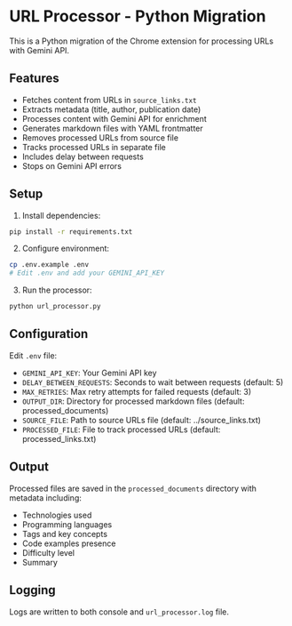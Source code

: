 # URL Processor - Python Migration

This is a Python migration of the Chrome extension for processing URLs with Gemini API.

## Features

- Fetches content from URLs in `source_links.txt`
- Extracts metadata (title, author, publication date)
- Processes content with Gemini API for enrichment
- Generates markdown files with YAML frontmatter
- Removes processed URLs from source file
- Tracks processed URLs in separate file
- Includes delay between requests
- Stops on Gemini API errors

## Setup

1. Install dependencies:
```bash
pip install -r requirements.txt
```

2. Configure environment:
```bash
cp .env.example .env
# Edit .env and add your GEMINI_API_KEY
```

3. Run the processor:
```bash
python url_processor.py
```

## Configuration

Edit `.env` file:

- `GEMINI_API_KEY`: Your Gemini API key
- `DELAY_BETWEEN_REQUESTS`: Seconds to wait between requests (default: 5)
- `MAX_RETRIES`: Max retry attempts for failed requests (default: 3)
- `OUTPUT_DIR`: Directory for processed markdown files (default: processed_documents)
- `SOURCE_FILE`: Path to source URLs file (default: ../source_links.txt)
- `PROCESSED_FILE`: File to track processed URLs (default: processed_links.txt)

## Output

Processed files are saved in the `processed_documents` directory with metadata including:
- Technologies used
- Programming languages
- Tags and key concepts
- Code examples presence
- Difficulty level
- Summary

## Logging

Logs are written to both console and `url_processor.log` file.